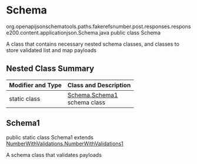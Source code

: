 # Schema
org.openapijsonschematools.paths.fakerefsnumber.post.responses.response200.content.applicationjson.Schema.java
public class Schema

A class that contains necessary nested schema classes, and classes to store validated list and map payloads

## Nested Class Summary
| Modifier and Type | Class and Description |
| ----------------- | ---------------------- |
| static class | [Schema.Schema1](#schema1)<br> schema class |

## Schema1
public static class Schema1
extends [NumberWithValidations.NumberWithValidations1](../../../../../../../../components/schemas/NumberWithValidations.md#numberwithvalidations1)

A schema class that validates payloads

